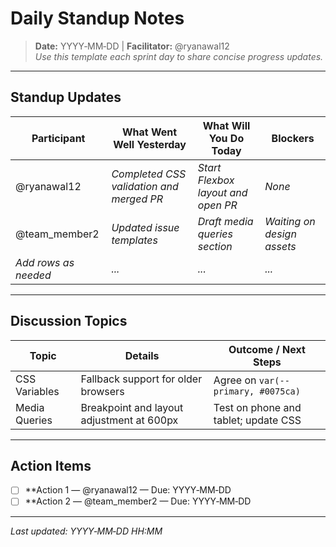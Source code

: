 # Daily Standup Notes

> **Date:** YYYY‑MM‑DD  |  **Facilitator:** @ryanawal12  
> _Use this template each sprint day to share concise progress updates._

---

## Standup Updates
| Participant     | What Went Well Yesterday                      | What Will You Do Today                         | Blockers                                   |
|-----------------|-----------------------------------------------|------------------------------------------------|---------------------------------------------|
| @ryanawal12     | _Completed CSS validation and merged PR_      | _Start Flexbox layout and open PR_             | _None_                                      |
| @team_member2   | _Updated issue templates_                     | _Draft media queries section_                  | _Waiting on design assets_                  |
| _Add rows as needed_ | _..._                                     | _..._                                          | _..._                                       |

---

## Discussion Topics
| Topic            | Details                                      | Outcome / Next Steps                         |
|------------------|----------------------------------------------|-----------------------------------------------|
| CSS Variables    | Fallback support for older browsers          | Agree on `var(--primary, #0075ca)`           |
| Media Queries    | Breakpoint and layout adjustment at 600px    | Test on phone and tablet; update CSS         |

---

## Action Items
- [ ] **Action 1 — @ryanawal12 — Due: YYYY‑MM‑DD  
- [ ] **Action 2 — @team_member2 — Due: YYYY‑MM‑DD  

---

*Last updated: YYYY‑MM‑DD HH:MM*
